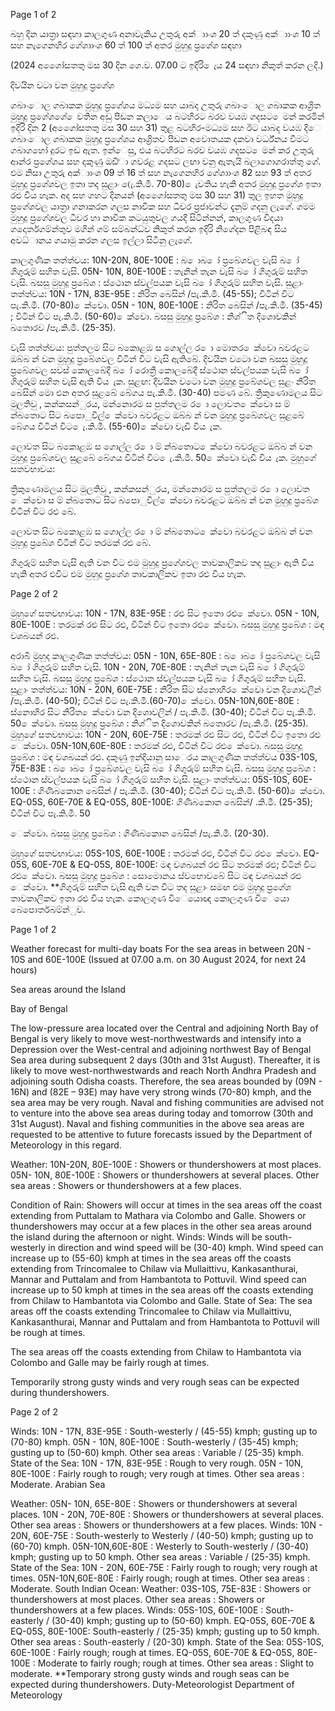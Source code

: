 Page 1 of 2

බහු දින යාත්‍රා සඳහා කාලගුණ අනාවැකිය උතුරු අක්ාාංශ 20 ත් දකුණු අක්ාාංශ 10 ත් සහ නැගෙනහිර ගේශාාංශ 60 ත් 100 ත් අතර මුහුදු ප්‍රගේශ සඳහා

(2024 අගෙෝසතතු මස 30 දින ගෙ.ව. 07.00 ට ඉදිරි ෙැය 24 සඳහා නිකුත් කරන ලදි.)

දිවයින වටා වන මුහුදු ප්‍රගේශ

ගබාංොල ගබාකක මුහුදු ප්‍රගේශය මධ්‍යම සහ යාබද උතුරු ගබාංොල ගබාකක ආශ්‍රිත මුහුදු ප්‍රගේශගේ ෙවතින අඩු පීඩන කලාෙය බටහිරට බරව වයඹ ගදසට ෙමන් කරමින් ඉදිරි දින 2 (අගෙෝසතතු මස 30 සහ 31) තුළ බටහිර-මධ්‍යම සහ ඊට යාබද වයඹ දිෙ ගබාංොල ගබාකක මුහුදු ප්‍රගේශය ආශ්‍රිතව පීඩන අවොතයක දකවා වර්ධ්‍නය වීමට ගබාගහෝ දුරට ඉඩ ඇත. ඉන්ෙසු, එය බටහිරට බරව වයඹ ගදසට ෙමන් කර උතුරු ආන්ර ප්‍රගේශය සහ දකුණු ඔඩි්ා ගවරළ ගදසට ලඟා වනු ඇතැයි බලාගොගරාත්තු ගේ. එම නිසා උතුරු අක්ාාංශ 09 ත් 16 ත් සහ නැගෙනහිර ගේශාාංශ 82 සහ 93 ත් අතර මුහුදු ප්‍රගේශවල ඉතා තද සුළාං (ෙැ.කි.මී. 70-80) ෙැවතිය හැකි අතර මුහුදු ප්‍රගේශ ඉතා රළු විය හැක. අද සහ ගහට දිනයන් (අගෙෝසතතු මස 30 සහ 31) තුල ඉහත මුහුදු ප්‍රගේශවල යාත්‍රා ගනාකරන ගලස නාවික සහ ධීවර ප්‍රජාවන්ට දැනුම් ගදනු ලැගේ. ගමම මුහුදු ප්‍රගේශවල ධීවර හා නාවික කටයුතුවල ගයදී සිටින්නන්, කාලගුණ විදයා ගදොර්තගම්න්තුව මගින් ගම් සම්බන්ධ්‍ව නිකුත් කරන ඉදිරි නිගේදන පිළිබඳ සිය අවධ්‍ානය ගයාමු කරන ගලස ඉල්ලා සිටිනු ලැගේ.

කාලගුණික තත්ත්වය: 10N-20N, 80E-100E : බ ොබ ෝ ප්‍රබේශවල වැසි බ ෝ ගිගුරුම් සහිත වැසි. 05N- 10N, 80E-100E : තැනින් තැන වැසි බ ෝ ගිගුරුම් සහිත වැසි. බසසු මුහුදු ප්‍රබේශ : ස්ථොන ස්වල්පයක වැසි බ ෝ ගිගුරුම් සහිත වැසි. සුළාං තත්ත්වය: 10N - 17N, 83E-95E : නිරිත බෙසින් /පැ.කි.මී. (45-55); විටින් විට පැ.කි.මී. (70-80) ෙක්වො. 05N - 10N, 80E-100E : නිරිත බෙසින් /පැ.කි.මී. (35-45) ; විටින් විට පැ.කි.මී. (50-60) ෙක්වො. බසසු මුහුදු ප්‍රබේශ : නිශ්ිත දිශොවකින් බතොරව /පැ.කි.මී. (25-35).

වැසි තත්ත්වය: පුත්තලම සිට බකොළඹ ස ගොල්ල ර ො මොතර ෙක්වො බවරළට ඔබ්බ න් වන මුහුදු ප්‍රබේශවල විටින් විට වැසි ඇතිබේ. දිවයින වටො වන බසසු මුහුදු ප්‍රබේශවල සවස් කොලබේදී බ ෝ රොත්‍රී කොලබේදී ස්ථොන ස්වල්පයක වැසි බ ෝ ගිගුරුම් සහිත වැසි ඇති විය ැක. සුළඟ: දිවයින වටො වන මුහුදු ප්‍රබේශවල සුළං නිරිත බෙසින් මො එන අතර සුළබේ බේගය පැ.කි.මී. (30-40) පමණ බේ. ත්‍රිකුණොමලය සිට මුලතිවු , කන්කසන්ුරය, මන්නොරම ස පුත්තලම ර ො ලොවත ෙක්වො ස ම් න්බතොට සිට බපොුවිල් ෙක්වො බවරළට ඔබ්බ න් වන මුහුදු ප්‍රබේශවල සුළබේ බේගය විටින් විට ෙැ.කි.මී. (55-60) ෙක්වො වැඩි විය ැක.

ලොවත සිට බකොළඹ ස ගොල්ල ර ො ම් න්බතොට ෙක්වො බවරළට ඔබ්බ න් වන මුහුදු ප්‍රබේශවල සුළබේ බේගය විටින් විට ෙැ.කි.මී. 50 ෙක්වො වැඩි විය ැක. මුහුගේ සතවභාවය:

ත්‍රිකුණොමලය සිට මුලතිවු , කන්කසන්ුරය, මන්නොරම ස පුත්තලම ර ො ලොවත ෙක්වො ස ම් න්බතොට සිට බපොුවිල් ෙක්වො බවරළට ඔබ්බ න් වන මුහුදු ප්‍රබේශ විටින් විට රළු බේ.

ලොවත සිට බකොළඹ ස ගොල්ල ර ො ම් න්බතොට ෙක්වො බවරළට ඔබ්බ න් වන මුහුදු ප්‍රබේශ විටින් විට තරමක් රළු බේ.

ගිගුරුම් සහිත වැසි ඇති වන විට එම මුහුදු ප්‍රගේශවල තාවකාලිකව තද සුළාං ඇති විය හැකි අතර එවිට එම මුහුදු ප්‍රගේශ තාවකාලිකව ඉතා රළු විය හැක.

Page 2 of 2

මුහුගේ සතවභාවය: 10N - 17N, 83E-95E : රළු සිට ඉතො රළු ෙක්වො. 05N - 10N, 80E-100E : තරමක් රළු සිට රළු, විටින් විට ඉතො රළු ෙක්වො. බසසු මුහුදු ප්‍රබේශ : මඳ වශබයන් රළු.

අරාබි මුහුද කාලගුණික තත්ත්වය: 05N - 10N, 65E-80E : බ ොබ ෝ ප්‍රබේශවල වැසි බ ෝ ගිගුරුම් සහිත වැසි. 10N - 20N, 70E-80E : තැනින් තැන වැසි බ ෝ ගිගුරුම් සහිත වැසි. බසසු මුහුදු ප්‍රබේශ : ස්ථොන ස්වල්පයක වැසි බ ෝ ගිගුරුම් සහිත වැසි. සුළාං තත්ත්වය: 10N - 20N, 60E-75E : නිරිත සිට ස්නොහිර ෙක්වො වන දිශොවලින් /පැ.කි.මී. (40-50); විටින් විට පැ.කි.මී.(60-70) ෙක්වො. 05N-10N,60E-80E : ස්නොහිර සිට නිරිත ෙක්වො වන දිශොවලින් / පැ.කි.මී. (30-40); විටින් විට පැ.කි.මී. 50 ෙක්වො. බසසු මුහුදු ප්‍රබේශ : නිශ්ිත දිශොවකින් බතොරව /පැ.කි.මී. (25-35). මුහුගේ සතවභාවය: 10N - 20N, 60E-75E : තරමක් රළු සිට රළු, විටින් විට ඉතො රළු ෙක්වො. 05N-10N,60E-80E : තරමක් රළු, විටින් විට රළු ෙක්වො. බසසු මුහුදු ප්‍රබේශ : මඳ වශබයන් රළු. දකුණු ඉන්දියානු සාෙරය කාලගුණික තත්ත්වය 03S-10S, 75E-83E : බ ොබ ෝ ප්‍රබේශවල වැසි බ ෝ ගිගුරුම් සහිත වැසි. බසසු මුහුදු ප්‍රබේශ : ස්ථොන ස්වල්පයක වැසි බ ෝ ගිගුරුම් සහිත වැසි. සුළාං තත්ත්වය: 05S-10S, 60E-100E : ගිණිබකොන බෙසින් / පැ.කි.මී. (30-40); විටින් විට පැ.කි.මී. (50-60) ෙක්වො. EQ-05S, 60E-70E & EQ-05S, 80E-100E: ගිණිබකොන බෙසින්/ .කි.මී. (25-35); විටින් විට පැ.කි.මී. 50

ෙක්වො. බසසු මුහුදු ප්‍රබේශ : ගිණිබකොන බෙසින් /පැ.කි.මී. (20-30).

මුහුගේ සතවභාවය: 05S-10S, 60E-100E : තරමක් රළු, විටින් විට රළු ෙක්වො. EQ-05S, 60E-70E & EQ-05S, 80E-100E: මඳ වශබයන් රළු සිට තරමක් රළු; විටින් විට රළු ෙක්වො. බසසු මුහුදු ප්‍රබේශ : සොමොනය ස්වභොවබේ සිට මඳ වශබයන් රළු ෙක්වො. **ගිගුරුම් සහිත වැසි ඇති වන විට තද සුළාං සමඟ එම මුහුදු ප්‍රගේශ තාවකාලිකව ඉතා රළු විය හැක. කොලගුණ විෙයොඥ කොලගුණ විෙයො බෙපොර්තබම්න්ුව.

Page 1 of 2

Weather forecast for multi-day boats For the sea areas in between 20N - 10S and 60E-100E (Issued at 07.00 a.m. on 30 August 2024, for next 24 hours)

Sea areas around the Island

Bay of Bengal

The low-pressure area located over the Central and adjoining North Bay of Bengal is very likely to move west-northwestwards and intensify into a Depression over the West-central and adjoining northwest Bay of Bengal Sea area during subsequent 2 days (30th and 31st August). Thereafter, it is likely to move west-northwestwards and reach North Andhra Pradesh and adjoining south Odisha coasts. Therefore, the sea areas bounded by (09N - 16N) and (82E – 93E) may have very strong winds (70-80) kmph, and the sea area may be very rough. Naval and fishing communities are advised not to venture into the above sea areas during today and tomorrow (30th and 31st August). Naval and fishing communities in the above sea areas are requested to be attentive to future forecasts issued by the Department of Meteorology in this regard.

Weather: 10N-20N, 80E-100E : Showers or thundershowers at most places. 05N- 10N, 80E-100E : Showers or thundershowers at several places. Other sea areas : Showers or thundershowers at a few places.

Condition of Rain: Showers will occur at times in the sea areas off the coast extending from Puttalam to Mathara via Colombo and Galle. Showers or thundershowers may occur at a few places in the other sea areas around the island during the afternoon or night. Winds: Winds will be south-westerly in direction and wind speed will be (30-40) kmph. Wind speed can increase up to (55-60) kmph at times in the sea areas off the coasts extending from Trincomalee to Chilaw via Mullaittivu, Kankasanthurai, Mannar and Puttalam and from Hambantota to Pottuvil. Wind speed can increase up to 50 kmph at times in the sea areas off the coasts extending from Chilaw to Hambantota via Colombo and Galle. State of Sea: The sea areas off the coasts extending Trincomalee to Chilaw via Mullaittivu, Kankasanthurai, Mannar and Puttalam and from Hambantota to Pottuvil will be rough at times.

The sea areas off the coasts extending from Chilaw to Hambantota via Colombo and Galle may be fairly rough at times.

Temporarily strong gusty winds and very rough seas can be expected during thundershowers.

Page 2 of 2

Winds: 10N - 17N, 83E-95E : South-westerly / (45-55) kmph; gusting up to (70-80) kmph. 05N - 10N, 80E-100E : South-westerly / (35-45) kmph; gusting up to (50-60) kmph. Other sea areas : Variable / (25-35) kmph. State of the Sea: 10N - 17N, 83E-95E : Rough to very rough. 05N - 10N, 80E-100E : Fairly rough to rough; very rough at times. Other sea areas : Moderate. Arabian Sea

Weather: 05N- 10N, 65E-80E : Showers or thundershowers at several places. 10N - 20N, 70E-80E : Showers or thundershowers at several places. Other sea areas : Showers or thundershowers at a few places. Winds: 10N - 20N, 60E-75E : South-westerly to Westerly / (40-50) kmph; gusting up to (60-70) kmph. 05N-10N,60E-80E : Westerly to South-westerly / (30-40) kmph; gusting up to 50 kmph. Other sea areas : Variable / (25-35) kmph. State of the Sea: 10N - 20N, 60E-75E : Fairly rough to rough; very rough at times. 05N-10N,60E-80E : Fairly rough; rough at times. Other sea areas : Moderate. South Indian Ocean: Weather: 03S-10S, 75E-83E : Showers or thundershowers at most places. Other sea areas : Showers or thundershowers at a few places. Winds: 05S-10S, 60E-100E : South-easterly / (30-40) kmph; gusting up to (50-60) kmph. EQ-05S, 60E-70E & EQ-05S, 80E-100E: South-easterly / (25-35) kmph; gusting up to 50 kmph. Other sea areas : South-easterly / (20-30) kmph. State of the Sea: 05S-10S, 60E-100E : Fairly rough; rough at times. EQ-05S, 60E-70E & EQ-05S, 80E-100E : Moderate to fairly rough; rough at times. Other sea areas : Slight to moderate. **Temporary strong gusty winds and rough seas can be expected during thundershowers. Duty-Meteorologist Department of Meteorology